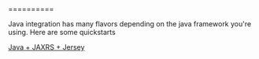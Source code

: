 ==========

Java integration has many flavors depending on the java framework you're using.  Here are some quickstarts

[Java + JAXRS + Jersey](https://github.com/wordnik/swagger-core/wiki/Java-JAXRS-Quickstart)
